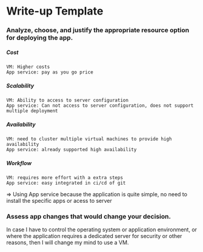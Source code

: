 # Write-up Template

### Analyze, choose, and justify the appropriate resource option for deploying the app.
##### Cost
    VM: Higher costs
    App service: pay as you go price
##### Scalability
    VM: Ability to access to server configuration
    App service: Can not access to server configuration, does not support multiple deployment
##### Availability
    VM: need to cluster multiple virtual machines to provide high availability
    App service: already supported high availability
##### Workflow
    VM: requires more effort with a extra steps
    App service: easy integrated in ci/cd of git 

=> Using App service because the application is quite simple, no need to install the specific apps or acess to server
### Assess app changes that would change your decision.

In case I have to control the operating system or application environment, or where the application requires a dedicated server for security or other reasons, then I will change my mind to use a VM.
